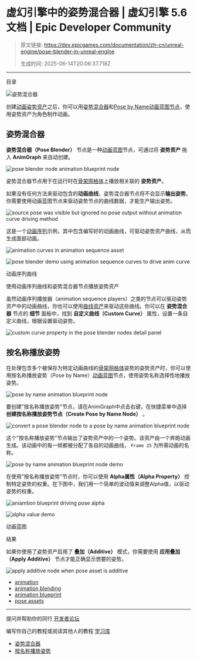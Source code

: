 # 虚幻引擎中的姿势混合器 | 虚幻引擎 5.6 文档 | Epic Developer Community

> 原文链接: https://dev.epicgames.com/documentation/zh-cn/unreal-engine/pose-blender-in-unreal-engine
> 
> 生成时间: 2025-06-14T20:06:37.718Z

---

目录

![姿势混合器](https://dev.epicgames.com/community/api/documentation/image/7a1b5fe8-b16d-4967-ae48-eaf62708d100?resizing_type=fill&width=1920&height=335)

创建[动画姿势资产](/documentation/zh-cn/unreal-engine/animation-pose-assets-in-unreal-engine)之后，你可以用[姿势混合器](/documentation/zh-cn/unreal-engine/pose-blender-in-unreal-engine#poseblender)和[Pose by Name](/documentation/zh-cn/unreal-engine/pose-blender-in-unreal-engine#posebyname)[动画蓝图节点](/documentation/zh-cn/unreal-engine/animation-blueprints-in-unreal-engine)，使用姿势资产为角色制作动画。

## 姿势混合器

**姿势混合器（Pose Blender）** 节点是一种[动画蓝图](/documentation/zh-cn/unreal-engine/animation-blueprints-in-unreal-engine)节点，可通过将 **姿势资产** 拖入 **AnimGraph** 来自动创建。

![pose blender node animation blueprint node](https://d1iv7db44yhgxn.cloudfront.net/documentation/images/933bd757-19c1-4b62-9d1f-73eaeeb27346/posenode.png)

姿势混合器节点用于在运行时在[骨架网格体](/documentation/zh-cn/unreal-engine/skeletal-mesh-assets-in-unreal-engine)上播放相关联的 **姿势资产**。

如果没有任何方法来驱动包含的**动画曲线**，姿势混合器节点将不会显示**输出姿势**。你需要使用动画蓝图节点来驱动姿势节点的曲线数据，才能生产输出姿势。

![source pose was visible but ignored no pose output without animation curve driving method](https://d1iv7db44yhgxn.cloudfront.net/documentation/images/9cb00132-2e66-4b85-8871-3c8dbf173322/error.png)

这是一个[动画序列](/documentation/zh-cn/unreal-engine/animation-sequences-in-unreal-engine)示例，其中包含编写好的动画曲线，可驱动姿势资产曲线，从而生成面部动画。

![animation curves in animation sequence asset](https://d1iv7db44yhgxn.cloudfront.net/documentation/images/c41dc31b-dc0d-4a77-8003-cf267a95b40c/animcurve.png)

![pose blender demo using animation sequence curves to drive anim curve](https://d1iv7db44yhgxn.cloudfront.net/documentation/images/7e9ec6df-1f47-4f48-b8a6-7cb8ed3bf0ad/poseassetdemo.gif)

动画序列曲线

使用动画序列曲线和姿势混合器节点播放姿势资产

虽然动画序列播放器（animation sequence players）之类的节点可以驱动姿势资产中的动画曲线，你也可以使用[曲线资产](/documentation/zh-cn/unreal-engine/animation-curves-in-unreal-engine)来驱动这些曲线。你可以在 **姿势混合器** 节点的 **细节** 面板中，找到 **自定义曲线（Custom Curve）** 属性，设置一条自定义曲线，根据设置驱动姿势。

![custom curve property in the pose blender nodes detail panel](https://d1iv7db44yhgxn.cloudfront.net/documentation/images/f0e809bf-f8fc-41c5-91ac-15581e0712e8/customcurve.png)

## 按名称播放姿势

在处理包含多个被保存为特定动画曲线的[骨架网格体](/documentation/zh-cn/unreal-engine/skeletal-mesh-assets-in-unreal-engine)姿势的姿势资产时，你可以使用按名称播放姿势（Pose by Name）[动画蓝图](/documentation/zh-cn/unreal-engine/animation-blueprints-in-unreal-engine)节点，使用姿势名称选择性地播放姿势。

![pose by name animation blueprint node](https://d1iv7db44yhgxn.cloudfront.net/documentation/images/62a6e124-58d7-4c05-b697-6242b8f68467/posebynamenode.png)

要创建"按名称播放姿势"节点，请在AnimGraph中点击右键，在快捷菜单中选择 **创建按名称播放姿势节点（Create Pose by Name Node）** 。

![convert a pose blender node to a pose by name animation blueprint node](https://d1iv7db44yhgxn.cloudfront.net/documentation/images/95a29cad-202b-472f-b4bd-faaacff3f84e/convert.png)

这个"按名称播放姿势"节点输出了姿势资产中的一个姿势。该资产由一个奔跑动画生成。该动画中的每一帧都被分配了各自的动画曲线， `Frame 25` 为所需动画的名称。

![pose by name animation blueprint node demo](https://d1iv7db44yhgxn.cloudfront.net/documentation/images/35cde2be-c84f-4eba-8ad9-d72c84103248/posebynamedemo.png)

在使用"按名称播放姿势"节点时，你可以使用 **Alpha属性（Alpha Property）** 控制特定姿势的权重。在下图中，我们用一个简单的波动值来调整Alpha值，以驱动姿势的权重。

![aniamtion blueprint driving pose alpha](https://d1iv7db44yhgxn.cloudfront.net/documentation/images/675a92e6-090a-413b-a364-3e38b93d8e0d/poseweight.png)

![alpha value demo](https://d1iv7db44yhgxn.cloudfront.net/documentation/images/fa6818ca-f626-4e08-bdf6-ead9467f8e10/alphademo.gif)

动画蓝图

结果

如果你使用了姿势资产启用了 **叠加（Additive）** 模式，你需要使用 **应用叠加（Apply Additive）** 节点才能正确显示想要的姿势。

![apply additive node when pose asset is additive](https://d1iv7db44yhgxn.cloudfront.net/documentation/images/c18ed1b6-43be-4e8a-873c-5511d1fd1794/additive.png)

-   [animation](https://dev.epicgames.com/community/search?query=animation)
-   [animation blending](https://dev.epicgames.com/community/search?query=animation%20blending)
-   [animation blueprint](https://dev.epicgames.com/community/search?query=animation%20blueprint)
-   [pose assets](https://dev.epicgames.com/community/search?query=pose%20assets)

* * *

提问并帮助你的同行 [开发者论坛](https://forums.unrealengine.com/categories?tag=unreal-engine)

编写你自己的教程或阅读其他人的教程 [学习库](https://dev.epicgames.com/community/unreal-engine/learning)

-   [姿势混合器](/documentation/zh-cn/unreal-engine/pose-blender-in-unreal-engine#%E5%A7%BF%E5%8A%BF%E6%B7%B7%E5%90%88%E5%99%A8)
-   [按名称播放姿势](/documentation/zh-cn/unreal-engine/pose-blender-in-unreal-engine#%E6%8C%89%E5%90%8D%E7%A7%B0%E6%92%AD%E6%94%BE%E5%A7%BF%E5%8A%BF)